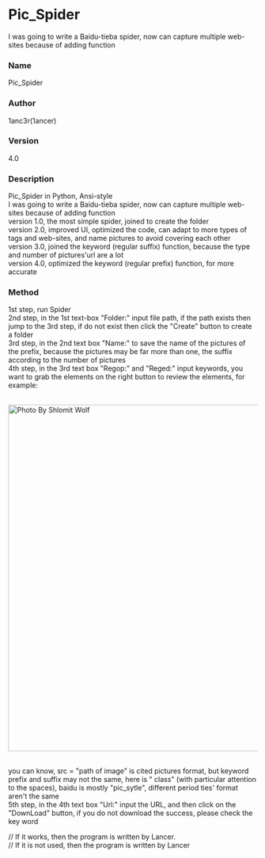 # Pic_Spider
I was going to write a Baidu-tieba spider, now can capture multiple web-sites because of adding function
### Name
Pic_Spider
### Author
1anc3r(1ancer)
### Version
4.0
### Description
Pic_Spider in Python, Ansi-style<br/>
I was going to write a Baidu-tieba spider, now can capture multiple web-sites because of adding function<br/>
version 1.0, the most simple spider, joined to create the folder<br/>
version 2.0, improved UI, optimized the code, can adapt to more types of tags and web-sites, and name pictures to avoid covering each other<br/>
version 3.0, joined the keyword (regular suffix) function, because the type and number of pictures'url are a lot<br/>
version 4.0, optimized the keyword (regular prefix) function, for more accurate<br/>
### Method
1st step, run Spider<br/>
2nd step, in the 1st text-box "Folder:" input file path, if the path exists then jump to the 3rd step, if do not exist then click the "Create" button to create a folder<br/>
3rd step, in the 2nd text box "Name:" to save the name of the pictures of the prefix, because the pictures may be far more than one, the suffix according to the number of pictures<br/>
4th step, in the 3rd text box "Regop:" and "Reged:" input keywords, you want to grab the elements on the right button to review the elements, for example:<br/><br/>

<img style="height: 700px;" src="https://unsplash.imgix.net/photo-1429095687696-3227bb0aa9a8?q=75&amp;fm=jpg&amp;w=1080&amp;fit=max&amp;s=bf9adea15c02d630f71971a0dbbe1ed4" class="img-responsive js-fluid-image js-packery-image" alt="Photo By Shlomit Wolf" data-width="3888" data-height="2592"><br/><br/>

you can know, src = "path of image" is cited pictures format, but keyword prefix and suffix may not the same, here is " class" (with particular attention to the spaces), baidu is mostly "pic_sytle", different period ties' format aren't the same<br/>
5th step, in the 4th text box "Url:" input the URL, and then click on the "DownLoad" button, if you do not download the success, please check the key word<br/>

// If it works, then the program is written by Lancer.<br/>
// If it is not used, then the program is written by Lancer<br/>
